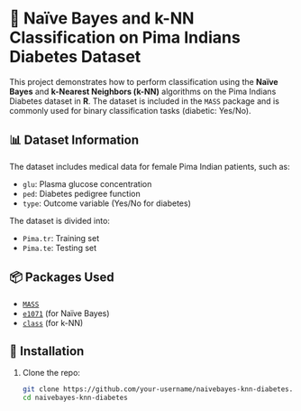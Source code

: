 # 🧠 Naïve Bayes and k-NN Classification on Pima Indians Diabetes Dataset

This project demonstrates how to perform classification using the **Naïve Bayes** and **k-Nearest Neighbors (k-NN)** algorithms on the Pima Indians Diabetes dataset in **R**. The dataset is included in the `MASS` package and is commonly used for binary classification tasks (diabetic: Yes/No).

## 📊 Dataset Information

The dataset includes medical data for female Pima Indian patients, such as:

- `glu`: Plasma glucose concentration
- `ped`: Diabetes pedigree function
- `type`: Outcome variable (Yes/No for diabetes)

The dataset is divided into:
- `Pima.tr`: Training set
- `Pima.te`: Testing set

## 📦 Packages Used

- [`MASS`](https://stat.ethz.ch/R-manual/R-devel/library/MASS/html/00Index.html)
- [`e1071`](https://cran.r-project.org/web/packages/e1071/index.html) (for Naïve Bayes)
- [`class`](https://stat.ethz.ch/R-manual/R-devel/library/class/html/00Index.html) (for k-NN)

## 🚀 Installation

1. Clone the repo:

   ```bash
   git clone https://github.com/your-username/naivebayes-knn-diabetes.git
   cd naivebayes-knn-diabetes
